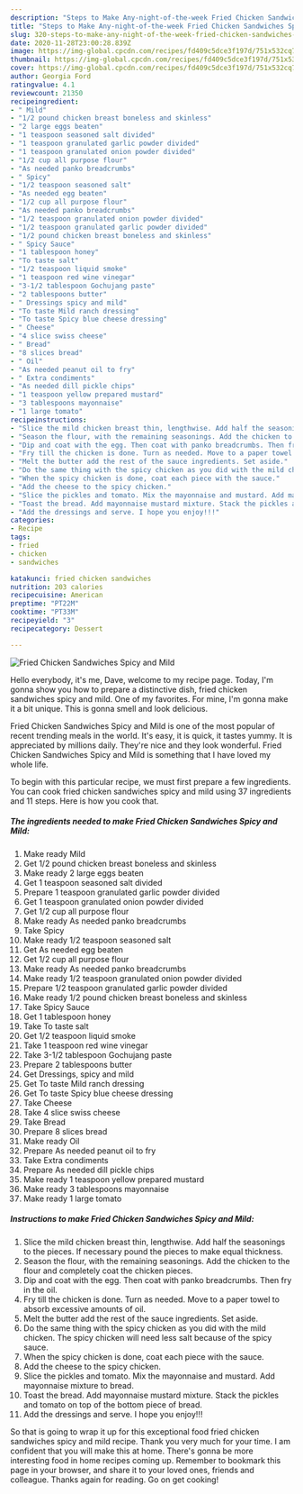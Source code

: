```yaml
---
description: "Steps to Make Any-night-of-the-week Fried Chicken Sandwiches Spicy and Mild"
title: "Steps to Make Any-night-of-the-week Fried Chicken Sandwiches Spicy and Mild"
slug: 320-steps-to-make-any-night-of-the-week-fried-chicken-sandwiches-spicy-and-mild
date: 2020-11-28T23:00:28.839Z
image: https://img-global.cpcdn.com/recipes/fd409c5dce3f197d/751x532cq70/fried-chicken-sandwiches-spicy-and-mild-recipe-main-photo.jpg
thumbnail: https://img-global.cpcdn.com/recipes/fd409c5dce3f197d/751x532cq70/fried-chicken-sandwiches-spicy-and-mild-recipe-main-photo.jpg
cover: https://img-global.cpcdn.com/recipes/fd409c5dce3f197d/751x532cq70/fried-chicken-sandwiches-spicy-and-mild-recipe-main-photo.jpg
author: Georgia Ford
ratingvalue: 4.1
reviewcount: 21350
recipeingredient:
- " Mild"
- "1/2 pound chicken breast boneless and skinless"
- "2 large eggs beaten"
- "1 teaspoon seasoned salt divided"
- "1 teaspoon granulated garlic powder divided"
- "1 teaspoon granulated onion powder divided"
- "1/2 cup all purpose flour"
- "As needed panko breadcrumbs"
- " Spicy"
- "1/2 teaspoon seasoned salt"
- "As needed egg beaten"
- "1/2 cup all purpose flour"
- "As needed panko breadcrumbs"
- "1/2 teaspoon granulated onion powder divided"
- "1/2 teaspoon granulated garlic powder divided"
- "1/2 pound chicken breast boneless and skinless"
- " Spicy Sauce"
- "1 tablespoon honey"
- "To taste salt"
- "1/2 teaspoon liquid smoke"
- "1 teaspoon red wine vinegar"
- "3-1/2 tablespoon Gochujang paste"
- "2 tablespoons butter"
- " Dressings spicy and mild"
- "To taste Mild ranch dressing"
- "To taste Spicy blue cheese dressing"
- " Cheese"
- "4 slice swiss cheese"
- " Bread"
- "8 slices bread"
- " Oil"
- "As needed peanut oil to fry"
- " Extra condiments"
- "As needed dill pickle chips"
- "1 teaspoon yellow prepared mustard"
- "3 tablespoons mayonnaise"
- "1 large tomato"
recipeinstructions:
- "Slice the mild chicken breast thin, lengthwise. Add half the seasonings to the pieces. If necessary pound the pieces to make equal thickness."
- "Season the flour, with the remaining seasonings. Add the chicken to the flour and completely coat the chicken pieces."
- "Dip and coat with the egg. Then coat with panko breadcrumbs. Then fry in the oil."
- "Fry till the chicken is done. Turn as needed. Move to a paper towel to absorb excessive amounts of oil."
- "Melt the butter add the rest of the sauce ingredients. Set aside."
- "Do the same thing with the spicy chicken as you did with the mild chicken. The spicy chicken will need less salt because of the spicy sauce."
- "When the spicy chicken is done, coat each piece with the sauce."
- "Add the cheese to the spicy chicken."
- "Slice the pickles and tomato. Mix the mayonnaise and mustard. Add mayonnaise mixture to bread."
- "Toast the bread. Add mayonnaise mustard mixture. Stack the pickles and tomato on top of the bottom piece of bread."
- "Add the dressings and serve. I hope you enjoy!!!"
categories:
- Recipe
tags:
- fried
- chicken
- sandwiches

katakunci: fried chicken sandwiches 
nutrition: 203 calories
recipecuisine: American
preptime: "PT22M"
cooktime: "PT33M"
recipeyield: "3"
recipecategory: Dessert

---
```



![Fried Chicken Sandwiches Spicy and Mild](https://img-global.cpcdn.com/recipes/fd409c5dce3f197d/751x532cq70/fried-chicken-sandwiches-spicy-and-mild-recipe-main-photo.jpg)

Hello everybody, it's me, Dave, welcome to my recipe page. Today, I'm gonna show you how to prepare a distinctive dish, fried chicken sandwiches spicy and mild. One of my favorites. For mine, I'm gonna make it a bit unique. This is gonna smell and look delicious.



Fried Chicken Sandwiches Spicy and Mild is one of the most popular of recent trending meals in the world. It's easy, it is quick, it tastes yummy. It is appreciated by millions daily. They're nice and they look wonderful. Fried Chicken Sandwiches Spicy and Mild is something that I have loved my whole life.


To begin with this particular recipe, we must first prepare a few ingredients. You can cook fried chicken sandwiches spicy and mild using 37 ingredients and 11 steps. Here is how you cook that.

<!--inarticleads1-->

##### The ingredients needed to make Fried Chicken Sandwiches Spicy and Mild:

1. Make ready  Mild
1. Get 1/2 pound chicken breast boneless and skinless
1. Make ready 2 large eggs beaten
1. Get 1 teaspoon seasoned salt divided
1. Prepare 1 teaspoon granulated garlic powder divided
1. Get 1 teaspoon granulated onion powder divided
1. Get 1/2 cup all purpose flour
1. Make ready As needed panko breadcrumbs
1. Take  Spicy
1. Make ready 1/2 teaspoon seasoned salt
1. Get As needed egg beaten
1. Get 1/2 cup all purpose flour
1. Make ready As needed panko breadcrumbs
1. Make ready 1/2 teaspoon granulated onion powder divided
1. Prepare 1/2 teaspoon granulated garlic powder divided
1. Make ready 1/2 pound chicken breast boneless and skinless
1. Take  Spicy Sauce
1. Get 1 tablespoon honey
1. Take To taste salt
1. Get 1/2 teaspoon liquid smoke
1. Take 1 teaspoon red wine vinegar
1. Take 3-1/2 tablespoon Gochujang paste
1. Prepare 2 tablespoons butter
1. Get  Dressings, spicy and mild
1. Get To taste Mild ranch dressing
1. Get To taste Spicy blue cheese dressing
1. Take  Cheese
1. Take 4 slice swiss cheese
1. Take  Bread
1. Prepare 8 slices bread
1. Make ready  Oil
1. Prepare As needed peanut oil to fry
1. Take  Extra condiments
1. Prepare As needed dill pickle chips
1. Make ready 1 teaspoon yellow prepared mustard
1. Make ready 3 tablespoons mayonnaise
1. Make ready 1 large tomato




<!--inarticleads2-->

##### Instructions to make Fried Chicken Sandwiches Spicy and Mild:

1. Slice the mild chicken breast thin, lengthwise. Add half the seasonings to the pieces. If necessary pound the pieces to make equal thickness.
1. Season the flour, with the remaining seasonings. Add the chicken to the flour and completely coat the chicken pieces.
1. Dip and coat with the egg. Then coat with panko breadcrumbs. Then fry in the oil.
1. Fry till the chicken is done. Turn as needed. Move to a paper towel to absorb excessive amounts of oil.
1. Melt the butter add the rest of the sauce ingredients. Set aside.
1. Do the same thing with the spicy chicken as you did with the mild chicken. The spicy chicken will need less salt because of the spicy sauce.
1. When the spicy chicken is done, coat each piece with the sauce.
1. Add the cheese to the spicy chicken.
1. Slice the pickles and tomato. Mix the mayonnaise and mustard. Add mayonnaise mixture to bread.
1. Toast the bread. Add mayonnaise mustard mixture. Stack the pickles and tomato on top of the bottom piece of bread.
1. Add the dressings and serve. I hope you enjoy!!!




So that is going to wrap it up for this exceptional food fried chicken sandwiches spicy and mild recipe. Thank you very much for your time. I am confident that you will make this at home. There's gonna be more interesting food in home recipes coming up. Remember to bookmark this page in your browser, and share it to your loved ones, friends and colleague. Thanks again for reading. Go on get cooking!
